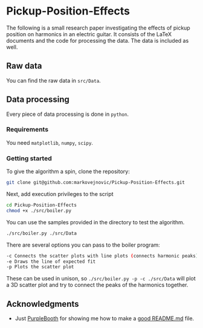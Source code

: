 # Pickup-Position-Effects

The following is a small research paper investigating the effects of pickup 
position on harmonics in an electric guitar. It consists of the LaTeX documents
and the code for processing the data. The data is included as well.

## Raw data

You can find the raw data in `src/Data`.

## Data processing

Every piece of data processing is done in `python`.

### Requirements

You need `matplotlib`, `numpy`, `scipy`.

### Getting started

To give the algorithm a spin, clone the repository:
```bash
git clone git@github.com:markovejnovic/Pickup-Position-Effects.git
```
Next, add execution privileges to the script
```bash
cd Pickup-Position-Effects
chmod +x ./src/boiler.py
```

You can use the samples provided in the directory to test the algorithm.
```bash
./src/boiler.py ./src/Data
```

There are several options you can pass to the boiler program:
```bash
-c Connects the scatter plots with line plots (connects harmonic peaks)
-e Draws the line of expected fit
-p Plots the scatter plot
```
These can be used in unison, so `./src/boiler.py -p -c ./src/Data` will plot a 
3D scatter plot and try to connect the peaks of the harmonics together.

## Acknowledgments

* Just [PurpleBooth](https://github.com/PurpleBooth) for showing me how to make a [good README.md](https://gist.github.com/PurpleBooth/109311bb0361f32d87a2) file.



